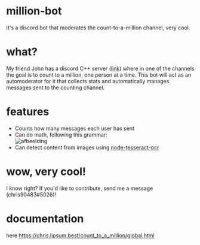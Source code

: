 # million-bot
It's a discord bot that moderates the count-to-a-million channel, very cool.

# what?
My friend John has a discord C++ server ([link](https://discord.gg/DpfjXdaZ)) where in one of the channels the goal is to count to a million, one person at a time. This bot will act as an automoderator for it that collects stats and automatically manages messages sent to the counting channel.

# features
* Counts how many messages each user has sent
* Can do math, following this grammar:\
![afbeelding](https://user-images.githubusercontent.com/23078165/120921518-5b256880-c6c4-11eb-82fc-cbbab9bf2e68.png)
* Can detect content from images using [node-tesseract-ocr](https://github.com/zapolnoch/node-tesseract-ocr)

# wow, very cool!
I know right? If you'd like to contribute, send me a message (chris90483#5026)!

# documentation
here https://chris.lipsum.best/count_to_a_million/global.html
